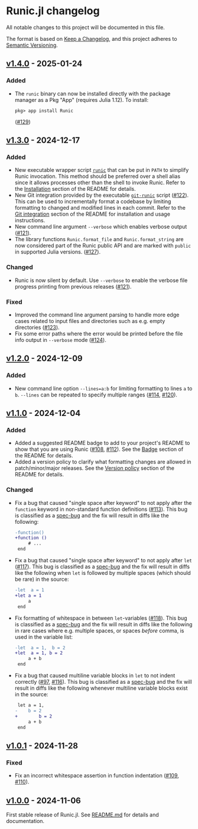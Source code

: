 # Runic.jl changelog

All notable changes to this project will be documented in this file.

The format is based on [Keep a Changelog](https://keepachangelog.com/en/1.0.0/),
and this project adheres to [Semantic Versioning](https://semver.org/spec/v2.0.0.html).

## [v1.4.0] - 2025-01-24
### Added
 - The `runic` binary can now be installed directly with the package manager as a Pkg "App"
   (requires Julia 1.12). To install:
   ```
   pkg> app install Runic
   ```
   ([#129])

## [v1.3.0] - 2024-12-17
### Added
 - New executable wrapper script
   [`runic`](https://github.com/fredrikekre/Runic.jl/blob/master/bin/runic) that can be put
   in `PATH` to simplify Runic invocation. This method should be preferred over a shell
   alias since it allows processes other than the shell to invoke Runic. Refer to the
   [Installation](https://github.com/fredrikekre/Runic.jl?tab=readme-ov-file#installation)
   section of the README for details.
 - New Git integration provided by the executable
   [`git-runic`](https://github.com/fredrikekre/Runic.jl/blob/master/bin/git-runic) script
   ([#122]). This can be used to incrementally format a codebase by limiting formatting to
   changed and modified lines in each commit. Refer to the [Git
   integration](https://github.com/fredrikekre/Runic.jl?tab=readme-ov-file#git-integration)
   section of the README for installation and usage instructions.
 - New command line argument `--verbose` which enables verbose output ([#121]).
 - The library functions `Runic.format_file` and `Runic.format_string` are now considered
   part of the Runic public API and are marked with `public` in supported Julia versions.
   ([#127]).
### Changed
 - Runic is now silent by default. Use `--verbose` to enable the verbose file progress
   printing from previous releases ([#121]).
### Fixed
 - Improved the command line argument parsing to handle more edge cases related to input
   files and directories such as e.g. empty directories ([#123]).
 - Fix some error paths where the error would be printed before the file info
   output in `--verbose` mode ([#124]).

## [v1.2.0] - 2024-12-09
### Added
 - New command line option `--lines=a:b` for limiting formatting to lines `a` to `b`.
   `--lines` can be repeated to specify multiple ranges ([#114], [#120]).

## [v1.1.0] - 2024-12-04
### Added
 - Added a suggested README badge to add to your project's README to show that you are using
   Runic ([#108], [#112]). See the
   [Badge](https://github.com/fredrikekre/Runic.jl?tab=readme-ov-file#badge) section of the
   README for details.
 - Added a version policy to clarify what formatting changes are allowed in
   patch/minor/major releases. See the [Version
   policy](https://github.com/fredrikekre/Runic.jl?tab=readme-ov-file#version-policy)
   section of the README for details.
### Changed
 - Fix a bug that caused "single space after keyword" to not apply after the `function`
   keyword in non-standard function definitions ([#113]). This bug is classified as a
   [spec-bug] and the fix will result in diffs like the following:
   ```diff
   -function()
   +function ()
        # ...
    end
   ```
 - Fix a bug that caused "single space after keyword" to not apply after `let` ([#117]).
   This bug is classified as a [spec-bug] and the fix will result in diffs like the
   following when `let` is followed by multiple spaces (which should be rare) in the source:
   ```diff
   -let  a = 1
   +let a = 1
        a
    end
   ```
 - Fix formatting of whitespace in between `let`-variables ([#118]). This bug is classified
   as a [spec-bug] and the fix will result in diffs like the following in rare cases where
   e.g. multiple spaces, or spaces *before* comma, is used in the variable list:
   ```diff
   -let  a = 1,  b = 2
   +let  a = 1, b = 2
        a + b
    end
   ```
 - Fix a bug that caused multiline variable blocks in `let` to not indent correctly ([#97],
   [#116]). This bug is classified as a [spec-bug] and the fix will result in diffs like the
   following whenever multiline variable blocks exist in the source:
   ```diff
    let a = 1,
   -    b = 2
   +        b = 2
        a + b
    end
   ```

## [v1.0.1] - 2024-11-28
### Fixed
 - Fix an incorrect whitespace assertion in function indentation ([#109], [#110]).

## [v1.0.0] - 2024-11-06
First stable release of Runic.jl. See [README.md](README.md) for details and documentation.

[spec-bug]: https://github.com/fredrikekre/Runic.jl?tab=readme-ov-file#version-policy


<!-- Links generated by Changelog.jl -->

[v1.0.0]: https://github.com/fredrikekre/Runic.jl/releases/tag/v1.0.0
[v1.0.1]: https://github.com/fredrikekre/Runic.jl/releases/tag/v1.0.1
[v1.1.0]: https://github.com/fredrikekre/Runic.jl/releases/tag/v1.1.0
[v1.2.0]: https://github.com/fredrikekre/Runic.jl/releases/tag/v1.2.0
[v1.3.0]: https://github.com/fredrikekre/Runic.jl/releases/tag/v1.3.0
[v1.4.0]: https://github.com/fredrikekre/Runic.jl/releases/tag/v1.4.0
[#97]: https://github.com/fredrikekre/Runic.jl/issues/97
[#108]: https://github.com/fredrikekre/Runic.jl/issues/108
[#109]: https://github.com/fredrikekre/Runic.jl/issues/109
[#110]: https://github.com/fredrikekre/Runic.jl/issues/110
[#112]: https://github.com/fredrikekre/Runic.jl/issues/112
[#113]: https://github.com/fredrikekre/Runic.jl/issues/113
[#114]: https://github.com/fredrikekre/Runic.jl/issues/114
[#116]: https://github.com/fredrikekre/Runic.jl/issues/116
[#117]: https://github.com/fredrikekre/Runic.jl/issues/117
[#118]: https://github.com/fredrikekre/Runic.jl/issues/118
[#120]: https://github.com/fredrikekre/Runic.jl/issues/120
[#121]: https://github.com/fredrikekre/Runic.jl/issues/121
[#122]: https://github.com/fredrikekre/Runic.jl/issues/122
[#123]: https://github.com/fredrikekre/Runic.jl/issues/123
[#124]: https://github.com/fredrikekre/Runic.jl/issues/124
[#127]: https://github.com/fredrikekre/Runic.jl/issues/127
[#129]: https://github.com/fredrikekre/Runic.jl/issues/129
